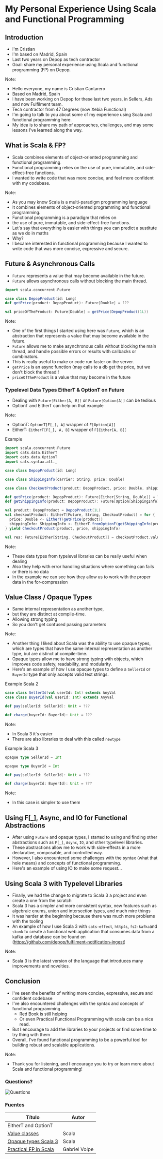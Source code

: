 # My Personal Experience Using Scala and Functional Programming




## Introduction

- I'm Cristian
- I'm based on Madrid, Spain
- Last two years on Depop as tech contractor
- Goal: share my personal experience using Scala and functional programming (FP) on Depop.

Note:
- Hello everyone, my name is Cristian Cantarero
- Based on Madrid, Spain
- I have been working on Depop for these last two years, in Sellers, Ads and now Fulfilment team.
- Tech contractor from 47 Degrees (now Xebia Functional) 
- I'm going to talk to you about some of my experience using Scala and functional programming here.
- My idea is to share my path of approaches, challenges, and may some lessons I've learned along the way.




## What is Scala & FP?

- Scala combines elements of object-oriented programming and functional programming.
- Functional programming relies on the use of pure, immutable, and side-effect-free functions.
- I wanted to write code that was more concise, and feel more confident with my codebase.


Note:
- As you may know Scala is a multi-paradigm programming language 
- It combines elements of object-oriented programming and functional programming.
- Functional programming is a paradigm that relies on 
- the use of pure, immutable, and side-effect-free functions. 
- Let's say that everything is easier with things you can predict a sustitute as we do in maths
- Why?
- I became interested in functional programming because I wanted to write code that was more concise, expressive and secure.




## Future & Asynchronous Calls

-  `Future` represents a value that may become available in the future.
-  `Future` allows asynchronous calls without blocking the main thread.

```scala
import scala.concurrent.Future

case class DepopProduct(id: Long)
def getPrice(product: DepopProduct): Future[Double] = ???

val priceOfTheProduct: Future[Double] = getPrice(DepopProduct(1L))
```

Note:
- One of the first things I started using here was `Future`, which is an abstraction that represents a value that may become available in the future.
- `Future` allows me to make asynchronous calls without blocking the main thread, and handle possible errors or results with callbacks or combinators.
- This is really useful to make or code run faster on the server. 
- `getPrice` is an async function (may calls to a db get the price, but we don't block the thread!!
- `priceOfTheProduct` is a value that may become in the future



### Typelevel Data Types EitherT & OptionT on Future
- Dealing with `Future[Either[A, B]]` or `Future[Option[A]]` can be tedious
- OptionT and EitherT can help on that example

Note:
- OptionT: `OptionT[F[_], A]` wrapper of `F[Option[A]]`
- EitherT: `EitherT[F[_], A, B]` wrapper of `F[Either[A, B]]`




Example
```scala
import scala.concurrent.Future
import cats.data.EitherT
import cats.data.OptionT
import cats.syntax.all._

case class DepopProduct(id: Long)

case class ShippingInfo(carrier: String, price: Double)

case class CheckoutProduct(product: DepopProduct, price: Double, shipping: ShippingInfo)

def getPrice(product: DepopProduct): Future[Either[String, Double]] = ???
def getShippingInfo(product: DepopProduct): Future[Option[ShippingInfo]] = ???

val product: DepopProduct = DepopProduct(1L)
val checkoutProduct: EitherT[Future, String, CheckoutProduct] = for {
  price: Double <- EitherT(getPrice(product))
  shippingInfo: ShippingInfo <- EitherT.fromOptionF(getShippingInfo(product), "Not Shipping Info available")
} yield CheckoutProduct(product, price, shippingInfo)

val res: Future[Either[String, CheckoutProduct]] = checkoutProduct.value

```
Note:
- These data types from typelevel libraries can be really useful when dealing 
- Also they help with error handling situations where something can fails or there is no data 
- In the example we can see how they allow us to work with the proper data in the for-compression 




## Value Class / Opaque Types
- Same internal representation as another type,
- but they are distinct at compile-time.
- Allowing strong typing
- So you don't get confused passing parameters


Note:

- Another thing I liked about Scala was the ability to use opaque types, which are types that have the same internal representation as another type, but are distinct at compile-time.
- Opaque types allow me to have strong typing with objects, which improves code safety, readability, and modularity.
- Here's an example of how I use opaque types to define a `SellerId` or `BuyerId` type that only accepts valid text strings.





Example Scala 2
```scala
case class SellerId(val userId: Int) extends AnyVal
case class BuyerId(val userId: Int) extends AnyVal

def pay(sellerId: SellerId): Unit = ???

def charge(buyerId: BuyerId): Unit = ???

```


Note:
- In Scala 3 it's easier
- There are also libraries to deal with this called `newtype`



Example Scala 3
```scala
opaque type SellerId = Int

opaque type BuyerId = Int

def pay(sellerId: SellerId): Unit = ???

def charge(buyerId: BuyerId): Unit = ???

```

Note:
- In this case is simpler to use them



## Using F[_], Async, and IO for Functional Abstractions

- After using `Future` and opaque types, I started to using and finding other abstractions such as `F[_]`, `Async`, `IO`, and other typelevel libraries.
- These abstractions allow me to work with side-effects in a more declarative, composable, and controlled way.
- However, I also encountered some challenges with the syntax (what that hole means) and concepts of functional programming.
- Here's an example of using IO to make some request...



## Using Scala 3 with Typelevel Libraries

- Finally, we had the change to migrate to Scala 3 a project and even create a one from the scratch
- Scala 3 has a simpler and more consistent syntax, new features such as algebraic enums, union and intersection types, and much mire things
- It was harder at the beginning because there was much more problems with the tooling
- An example of how I use Scala 3 with `cats-effect`, `http4s`, `fs2-kafka`and `skunk` to create a functional web application that consumes data from a kafka and database can be found on (https://github.com/depop/fulfilment-notification-ingest)

Note:
- Scala 3 is the latest version of the language that introduces many improvements and novelties.

## Conclusion

- I've seen the benefits of writing more concise, expressive, secure and confident codebase
- I've also encountered challenges with the syntax and concepts of functional programming. 
  - Red Book is still helping
  - Or even Practical Functional Programming with scala can be a nice read.
- But I encourage to add the libraries to your projects or find some time to try thing with them
- Overall, I've found functional programming to be a powerful tool for building robust and scalable applications.

Note:
- Thank you for listening, and I encourage you to try or learn more about Scala and functional programming!



### Questions?

![Questions](imgs/questions.webp)



### Fuentes

| Título                                                                                  | Autor         |
|-----------------------------------------------------------------------------------------|---------------|
| EitherT and OptionT                                                                     |               |
| [Value classes](https://docs.scala-lang.org/overviews/core/value-classes.html)          | Scala         |
 | [Opaque types Scala 3](https://docs.scala-lang.org/scala3/book/types-opaque-types.html) | Scala         |
| [Practical FP in Scala](https://leanpub.com/pfp-scala)                                  | Gabriel Volpe |